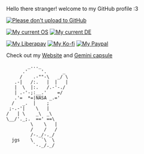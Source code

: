 Hello there stranger! welcome to my GitHub profile :3

[![Please don't upload to GitHub](https://nogithub.codeberg.page/badge.svg)](https://nogithub.codeberg.page)

[![My current OS](https://img.shields.io/badge/OS-Fedora%20Silverblue%2039-informational?color=%2350a1d9&style=flat&logo=Fedora&logoColor=white)](https://fedoraproject.org)
[![My current DE](https://img.shields.io/badge/DE-GNOME%2045-informational?color=%234a86cf&style=flat&logo=GNOME&logoColor=white)](https://www.gnome.org)

[![My Liberapay](https://img.shields.io/badge/Liberapay-Donate-F6C915?logo=liberapay)](https://liberapay.com/daudix)
[![My Ko-fi](https://img.shields.io/badge/Ko--fi-Donate-FF5E5B?logo=kofi)](https://ko-fi.com/daudix)
[![My Paypal](https://img.shields.io/badge/PayPal-Donate-00457C?logo=paypal)](https://paypal.me/Daudix)

Check out my [Website](https://daudix.exozy.me) and [Gemini capsule](https://daudix.flounder.online)

```
        _..._
      .'     '.      _
     /    .-""-\   _/ \
   .-|   /:.   |  |   |
   |  \  |:.   /.-'-./
   | .-'-;:__.'    =/
   .'=  *=|NASA _.='
  /   _.  |    ;
 ;-.-'|    \   |
/   | \    _\  _\
\__/'._;.  ==' ==\
         \    \   |
         /    /   /
         /-._/-._/
  jgs    \   `\  \
          `-._/._/
```
